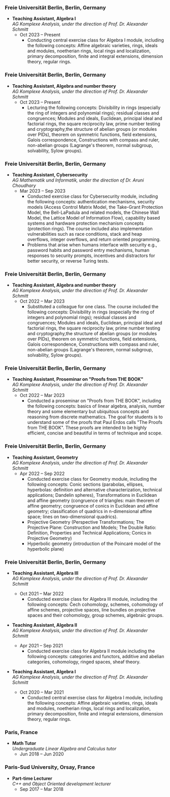 

### Freie Universität Berlin, Berlin, Germany
- **Teaching Assistant, Algebra I**  
  *AG Komplexe Analysis, under the direction of Prof. Dr. Alexander Schmitt*  
  - Oct 2023 – Present
    - Conducting central exercise class for Algebra I module, including the following concepts: Affine algebraic varieties, rings, ideals and modules, noetherian rings, local rings and localization, primary decomposition, finite and integral extensions, dimension theory, regular rings.
   
### Freie Universität Berlin, Berlin, Germany
- **Teaching Assistant, Algebra and number theory**  
  *AG Komplexe Analysis, under the direction of Prof. Dr. Alexander Schmitt*  
  - Oct 2023 – Present
    - Lecturing the following concepts: Divisibility in rings (especially the ring of integers and polynomial rings); residual classes and congruences; Modules and ideals, Euclidean, principal ideal and factorial rings, the square reciprocity law, prime number testing and cryptography,the structure of abelian groups (or modules over PIDs), theorem on symmetric functions, field extensions, Galois correspondence, Constructions with compass and ruler, non-abelian groups (Lagrange's theorem, normal subgroup, solvability, Sylow groups).

### Freie Universität Berlin, Berlin, Germany
- **Teaching Assistant, Cybersecurity**  
  *AG Mathematik und Informatik, under the direction of Dr. Aruni Choudhary*  
  - Mar 2023 – Sep 2023
     - Conducted exercise class for Cybersecurity module, including the following concepts: authentication mechanisms, security models (Access Control Matrix Model, the Take-Grant Protection Model, the Bell-LaPadula and related models, the Chinese Wall Model, the Lattice Model of Information Flow), capability based systems and hardware protection mechanism concepts (protection rings). The course included also  implementation vulnerabilities such as race conditions, stack and heap overflows, integer overflows, and return oriented programming.
     - Problems that arise when humans interface with security e.g., password habits and password entry mechanisms, human responses to security prompts, incentives and distractors for better security, or reverse Turing tests.

### Freie Universität Berlin, Berlin, Germany
- **Teaching Assistant, Algebra and number theory**  
  *AG Komplexe Analysis, under the direction of Prof. Dr. Alexander Schmitt*  
  - Oct 2022 – Mar 2023
    - Substituted a colleague for one class. The course included the following concepts: Divisibility in rings (especially the ring of integers and polynomial rings); residual classes and congruences; Modules and ideals, Euclidean, principal ideal and factorial rings, the square reciprocity law, prime number testing and cryptography,the structure of abelian groups (or modules over PIDs), theorem on symmetric functions, field extensions, Galois correspondence, Constructions with compass and ruler, non-abelian groups (Lagrange's theorem, normal subgroup, solvability, Sylow groups).
  
### Freie Universität Berlin, Berlin, Germany
- **Teaching Assistant, Proseminar on "Proofs from THE BOOK"**  
  *AG Komplexe Analysis, under the direction of Prof. Dr. Alexander Schmitt*  
  - Oct 2022 – Mar 2023
    - Conducted a proseminar on "Proofs from THE BOOK", including the following concepts: basics of linear algebra, analysis, number theory and some elementary but ubiquitous concepts and reasoning from discrete mathematics. The goal for students is to understand some of the proofs that Paul Erdos calls "The Proofs from THE BOOK". These proofs are intended to be highly efficient, concise and beautiful in terms of technique and scope.

### Freie Universität Berlin, Berlin, Germany
- **Teaching Assistant, Geometry**  
  *AG Komplexe Analysis, under the direction of Prof. Dr. Alexander Schmitt*  
  - Apr 2022 – Sep 2022
    - Conducted exercise class for Geometry module, including the following concepts: Conic sections (parabolas, ellipses, hyperbolas: definition and alternative characterization, technical applications; Dandelin spheres), Transformations in Euclidean and affine geometry (congruence of triangles: main theorem of affine geometry; congruence of conics in Euclidean and affine geometry; classification of quadrics in n-dimensional affine space; lines on two-dimensional quadrics).
    - Projective Geometry (Perspective Transformations; The Projective Plane: Construction and Models; The Double Ratio: Definition, Properties and Technical Applications; Conics in Projective Geometry)
    - Hyperbolic geometry (introduction of the Poincaré model of the hyperbolic plane)

### Freie Universität Berlin, Berlin, Germany
- **Teaching Assistant, Algebra III**  
  *AG Komplexe Analysis, under the direction of Prof. Dr. Alexander Schmitt*  
  - Oct 2021 – Mar 2022
    - Conducted exercise class for Algebra III module, including the following concepts: Čech cohomology, schemes, cohomology of affine schemes, projective spaces, line bundles on projective spaces and their cohomology, group schemes, algebraic groups.

- **Teaching Assistant, Algebra II**  
  *AG Komplexe Analysis, under the direction of Prof. Dr. Alexander Schmitt*  
  - Apr 2021 – Sep 2021
    - Conducted exercise class for Algebra II module including the following concepts: categories and functors, additive and abelian categories, cohomology, ringed spaces, sheaf theory.

- **Teaching Assistant, Algebra I**  
  *AG Komplexe Analysis, under the direction of Prof. Dr. Alexander Schmitt*  
  - Oct 2020 – Mar 2021
    - Conducted central exercise class for Algebra I module, including the following concepts: Affine algebraic varieties, rings, ideals and modules, noetherian rings, local rings and localization, primary decomposition, finite and integral extensions, dimension theory, regular rings.

### Paris, France
- **Math Tutor**  
  *Undergraduate Linear Algebra and Calculus tutor*  
  - Jun 2018 – Jun 2020

### Paris-Sud University, Orsay, France
- **Part-time Lecturer**  
  *C++ and Object Oriented development lecturer*  
  - Sep 2017 – Mar 2018
